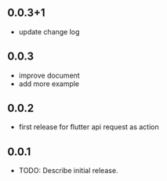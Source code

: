 ## 0.0.3+1

* update change log

## 0.0.3

* improve document
* add more example

## 0.0.2

* first release for flutter api request as action

## 0.0.1

* TODO: Describe initial release.

